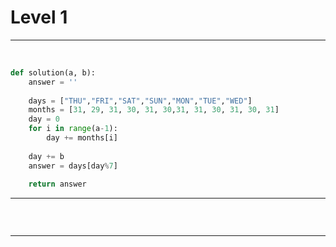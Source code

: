# Level 1

---

​																									




```python
def solution(a, b):
    answer = ''
    
    days = ["THU","FRI","SAT","SUN","MON","TUE","WED"]
    months = [31, 29, 31, 30, 31, 30,31, 31, 30, 31, 30, 31]
    day = 0
    for i in range(a-1):
        day += months[i]
    
    day += b
    answer = days[day%7]
    
    return answer
```

---

​												

```python

```

---



```python

```


